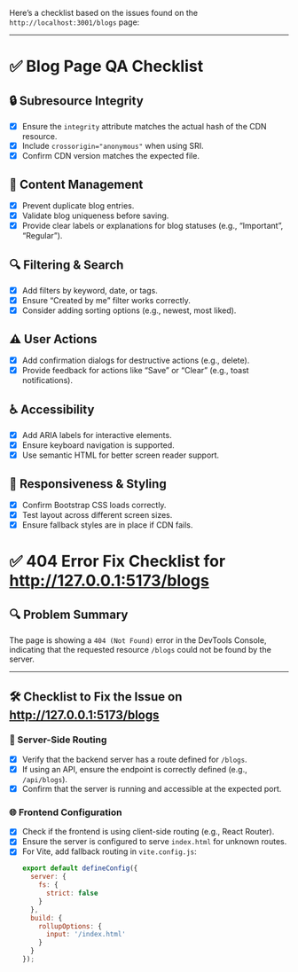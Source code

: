 Here’s a checklist based on the issues found on the `http://localhost:3001/blogs` page:

---

# ✅ Blog Page QA Checklist

## 🔒 Subresource Integrity
- [x] Ensure the `integrity` attribute matches the actual hash of the CDN resource.
- [x] Include `crossorigin="anonymous"` when using SRI.
- [x] Confirm CDN version matches the expected file.

## 📝 Content Management
- [x] Prevent duplicate blog entries.
- [x] Validate blog uniqueness before saving.
- [x] Provide clear labels or explanations for blog statuses (e.g., “Important”, “Regular”).

## 🔍 Filtering & Search
- [x] Add filters by keyword, date, or tags.
- [x] Ensure “Created by me” filter works correctly.
- [x] Consider adding sorting options (e.g., newest, most liked).

## ⚠️ User Actions
- [x] Add confirmation dialogs for destructive actions (e.g., delete).
- [x] Provide feedback for actions like “Save” or “Clear” (e.g., toast notifications).

## ♿ Accessibility
- [x] Add ARIA labels for interactive elements.
- [x] Ensure keyboard navigation is supported.
- [x] Use semantic HTML for better screen reader support.

## 📱 Responsiveness & Styling
- [x] Confirm Bootstrap CSS loads correctly.
- [x] Test layout across different screen sizes.
- [x] Ensure fallback styles are in place if CDN fails.

# ✅ 404 Error Fix Checklist for http://127.0.0.1:5173/blogs

## 🔍 Problem Summary
The page is showing a `404 (Not Found)` error in the DevTools Console, indicating that the requested resource `/blogs` could not be found by the server.

---

## 🛠 Checklist to Fix the Issue on http://127.0.0.1:5173/blogs

### 🧭 Server-Side Routing
- [x] Verify that the backend server has a route defined for `/blogs`.
- [x] If using an API, ensure the endpoint is correctly defined (e.g., `/api/blogs`).
- [x] Confirm that the server is running and accessible at the expected port.

### 🌐 Frontend Configuration
- [x] Check if the frontend is using client-side routing (e.g., React Router).
- [x] Ensure the server is configured to serve `index.html` for unknown routes.
- [x] For Vite, add fallback routing in `vite.config.js`:
  ```js
  export default defineConfig({
    server: {
      fs: {
        strict: false
      }
    },
    build: {
      rollupOptions: {
        input: '/index.html'
      }
    }
  });

